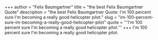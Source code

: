 +++
author = "Felix Baumgartner"
title = "the best Felix Baumgartner Quote"
description = "the best Felix Baumgartner Quote: I'm 100 percent sure I'm becoming a really good helicopter pilot."
slug = "im-100-percent-sure-im-becoming-a-really-good-helicopter-pilot"
quote = '''I'm 100 percent sure I'm becoming a really good helicopter pilot.'''
+++
I'm 100 percent sure I'm becoming a really good helicopter pilot.
